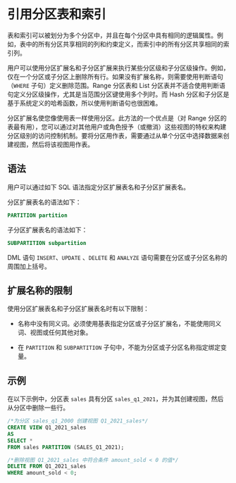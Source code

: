 # 引用分区表和索引

表和索引可以被划分为多个分区中，并且在每个分区中具有相同的逻辑属性。例如，表中的所有分区共享相同的列和约束定义，而索引中的所有分区共享相同的索引列。

用户可以使用分区扩展名和子分区扩展来执行某些分区级和子分区级操作。例如，仅在一个分区或子分区上删除所有行。如果没有扩展名称，则需要使用判断语句（`WHERE` 子句）定义删除范围。Range 分区表和 List 分区表并不适合使用判断语句定义分区级操作，尤其是当范围分区键使用多个列时。而 Hash 分区和子分区是基于系统定义的哈希函数，所以使用判断语句也很困难。

分区扩展名使您像使用表一样使用分区。此方法的一个优点是（对 Range 分区的表最有用），您可以通过对其他用户或角色授予（或撤消）这些视图的特权来构建分区级别的访问控制机制。要将分区用作表，需要通过从单个分区中选择数据来创建视图，然后将该视图用作表。

## 语法

用户可以通过如下 SQL 语法指定分区扩展表名和子分区扩展表名。

分区扩展表名的语法如下：

```sql
PARTITION partition
```

子分区扩展表名的语法如下：

```sql
SUBPARTITION subpartition
```

DML 语句 `INSERT`、`UPDATE` 、`DELETE` 和 `ANALYZE` 语句需要在分区或子分区名称的周围加上括号。

## 扩展名称的限制

使用分区扩展表名和子分区扩展表名时有以下限制：

* 名称中没有同义词。必须使用基表指定分区或子分区扩展名，不能使用同义词、视图或任何其他对象。

* 在 `PARTITION` 和 `SUBPARTITION` 子句中，不能为分区或子分区名称指定绑定变量。

## 示例

在以下示例中，分区表 `sales` 具有分区 `sales_q1_2021`，并为其创建视图，然后从分区中删除一些行。

```sql
/*为分区 sales_q1_2000 创建视图 Q1_2021_sales*/
CREATE VIEW Q1_2021_sales
AS
SELECT *
FROM sales PARTITION (SALES_Q1_2021);

/*删除视图 Q1_2021_sales 中符合条件 amount_sold < 0 的值*/
DELETE FROM Q1_2021_sales
WHERE amount_sold < 0;
```
